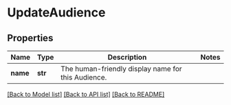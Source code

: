 # UpdateAudience

## Properties
Name | Type | Description | Notes
------------ | ------------- | ------------- | -------------
**name** | **str** | The human-friendly display name for this Audience. | 

[[Back to Model list]](../README.md#documentation-for-models) [[Back to API list]](../README.md#documentation-for-api-endpoints) [[Back to README]](../README.md)


